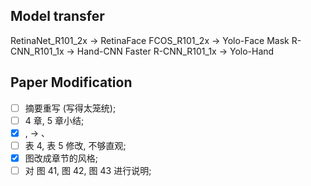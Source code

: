 ## Model transfer

RetinaNet_R101_2x -> RetinaFace
FCOS_R101_2x -> Yolo-Face
Mask R-CNN_R101_1x -> Hand-CNN
Faster R-CNN_R101_1x -> Yolo-Hand

## Paper Modification

- [ ] 摘要重写 (写得太笼统);
- [ ] 4 章, 5 章小结;
- [x] , -> 、
- [ ] 表 4, 表 5 修改, 不够直观;
- [x] 图改成章节的风格;
- [ ] 对 图 41, 图 42, 图 43 进行说明;